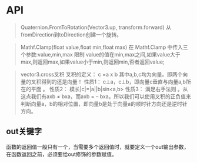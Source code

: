 

# API
> Quaternion.FromToRotation(Vector3.up, transform.forward)
从fromDirection到toDirection创建一个旋转。

>Mathf.Clamp(float value,float min,float max)
在 Mathf.Clamp 中传入三个参数:value,min,max
限制 value的值在min,max之间,如果value大于max,则返回max,如果value小于min,则返回min,否者返回value;

>vector3.cross叉积
 叉积的定义： c =a x b  其中a,b,c均为向量。即两个向量的叉积得到的还是向量！ 
  性质1： c⊥a，c⊥b，即向量c垂直与向量a,b所在的平面 。 
  性质2： 模长|c|=|a||b|sin<a,b> 
  性质3： 满足右手法则 。从这点我们有axb ≠ bxa，而axb = – bxa。所以我们可以使用叉积的正负值来判断向量a，b的相对位置，即向量b是处于向量a的顺时针方向还是逆时针方向。 

## out关键字
函数的返回值一般只有一个，当需要多个返回值时，就要定义一个out输出参数，在函数返回之前，必须要给out修饰的参数赋值。